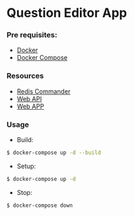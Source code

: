# Question Editor App

### Pre requisites:

- [Docker](https://docs.docker.com/install/)
- [Docker Compose](https://docs.docker.com/compose/install/)

### Resources

- [Redis Commander](http://localhost:8081)
- [Web API](http://localhost)
- [Web APP](http://localhost:3000)

### Usage

- Build:

```bash
$ docker-compose up -d --build
```

- Setup:

```bash
$ docker-compose up -d
```

- Stop:

```bash
$ docker-compose down
```
